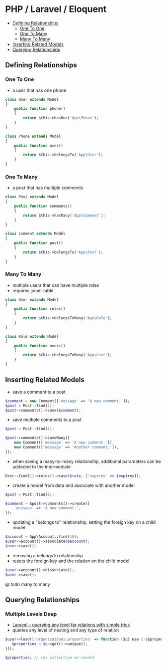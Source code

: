 # PHP / Laravel / Eloquent

- [Defining Relationships](#defining-relationships)
    + [One To One](#one-to-one)
    + [One To Many](#one-to-many)
    + [Many To Many](#many-to-many)
- [Inserting Related Models](#inserting-related-models)
- [Querying Relationships](#querying-relationships)

## Defining Relationships

### One To One

- a user that has one phone

```php
class User extends Model
{
    public function phone()
    {
        return $this->hasOne('App\Phone');
    }
}

class Phone extends Model
{
    public function user()
    {
        return $this->belongsTo('App\User');
    }
}
```

### One To Many

- a post that has multiple comments

```php
class Post extends Model
{
    public function comments()
    {
        return $this->hasMany('App\Comment');
    }
}

class Comment extends Model
{
    public function post()
    {
        return $this->belongsTo('App\Post');
    }
}
```

### Many To Many

- multiple users that can have multiple roles
- requires joiner table

```php
class User extends Model
{
    public function roles()
    {
        return $this->belongsToMany('App\Role');
    }
}

class Role extends Model
{
    public function users()
    {
        return $this->belongsToMany('App\User');
    }
} 
```

## Inserting Related Models

- save a comment to a post

```php
$comment = new Comment(['message' => 'A new comment.']);
$post = Post::find(1);
$post->comments()->save($comment);
```

- save multiple comments to a post

```php
$post = Post::find(1);

$post->comments()->saveMany([
    new Comment(['message' => 'A new comment.']),
    new Comment(['message' => 'Another comment.']),
]);
```

- when saving a many-to-many relationship, additional paramaters can be addeded to the  intermediate

```php
User::find(1)->roles()->save($role, ['expires' => $expires]);
```

- create a model from data and associate with another model

```php
$post = Post::find(1);

$comment = $post->comments()->create([
    'message' => 'A new comment.',
]);
```

- updating a "belongs to" relationship, setting the foreign key on a child model

```php
$account = App\Account::find(10);
$user->account()->associate($account);
$user->save();
```

- removing a belongsTo relationship
- resets the foreign key and the relation on the child model

```php
$user->account()->dissociate();
$user->save();
```

@ todo many to many

## Querying Relationships

### Multiple Levels Deep

- [Laravel – querying any level far relations with simple trick](http://softonsofa.com/laravel-querying-any-level-far-relations-with-simple-trick/)
- queries any level of nesting and any type of relation

```php
$user->load(['organizations.properties' => function ($q) use ( &$properties ) {
   $properties = $q->get()->unique();
}]);

$properties; // the collection we needed
```
